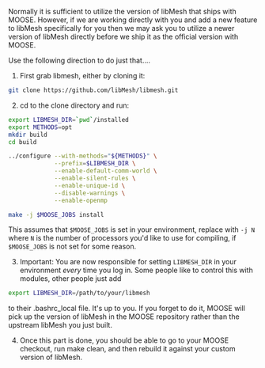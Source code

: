 Normally it is sufficient to utilize the version of libMesh that ships with MOOSE.  However, if we are working directly with you and add a new feature to libMesh specifically for you then we may ask you to utilize a newer version of libMesh directly before we ship it as the official version with MOOSE.

Use the following direction to do just that....

1) First grab libmesh, either by cloning it:
```bash
git clone https://github.com/libMesh/libmesh.git
```

2) cd to the clone directory and run:
```bash
export LIBMESH_DIR=`pwd`/installed
export METHODS=opt
mkdir build
cd build

../configure --with-methods="${METHODS}" \
             --prefix=$LIBMESH_DIR \
             --enable-default-comm-world \
             --enable-silent-rules \
             --enable-unique-id \
             --disable-warnings \
             --enable-openmp 

make -j $MOOSE_JOBS install
```
This assumes that `$MOOSE_JOBS` is set in your environment, replace with `-j N` where `N` is the number of processors you'd like to use for compiling, if `$MOOSE_JOBS` is not set for some reason.

3) Important: You are now responsible for setting `LIBMESH_DIR` in your environment *every* time you log in.  Some people like to control this with modules, other people just add
```bash
export LIBMESH_DIR=/path/to/your/libmesh
```
to their .bashrc_local file.  It's up to you.  If you forget to do it, MOOSE will pick up the version of libMesh in the MOOSE repository rather than the upstream libMesh you just built.

4) Once this part is done, you should be able to go to your MOOSE checkout, run make clean, and then rebuild it against your custom version of libMesh.  
